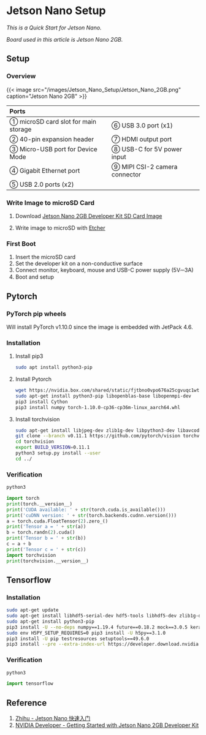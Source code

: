 # Jetson Nano Setup


*This is a Quick Start for Jetson Nano.*

<!--more-->

*Board used in this article is Jetson Nano 2GB.*

## Setup

### Overview

{{< image src="/images/Jetson_Nano_Setup/Jetson_Nano_2GB.png" caption="Jetson Nano 2GB" >}}

| Ports                                |                               |
| :----------------------------------- | :---------------------------- |
| ① microSD card slot for main storage | ⑥ USB 3.0 port (x1)           |
| ② 40-pin expansion header            | ⑦ HDMI output port            |
| ③ Micro-USB port for Device Mode     | ⑧ USB-C for 5V power input    |
| ④ Gigabit Ethernet port              | ⑨ MIPI CSI-2 camera connector |
| ⑤ USB 2.0 ports (x2)                 |                               |


### Write Image to microSD Card

1. Download [Jetson Nano 2GB Developer Kit SD Card Image](https://developer.nvidia.com/jetson-nano-2gb-sd-card-image)

2. Write image to microSD with [Etcher](https://www.balena.io/etcher)

### First Boot

1. Insert the microSD card
2. Set the developer kit on a non-conductive surface
3. Connect monitor, keyboard, mouse and USB-C power supply (5V⎓3A)
4. Boot and setup

## Pytorch

### PyTorch pip wheels

Will install PyTorch v1.10.0 since the image is embedded with JetPack 4.6.

### Installation

1. Install pip3

   ```bash
   sudo apt install python3-pip
   ```
   
2. Install Pytorch

   ```bash
   wget https://nvidia.box.com/shared/static/fjtbno0vpo676a25cgvuqc1wty0fkkg6.whl -O torch-1.10.0-cp36-cp36m-linux_aarch64.whl
   sudo apt-get install python3-pip libopenblas-base libopenmpi-dev 
   pip3 install Cython
   pip3 install numpy torch-1.10.0-cp36-cp36m-linux_aarch64.whl
   ```
   
3. Install torchvision

   ```bash
   sudo apt-get install libjpeg-dev zlib1g-dev libpython3-dev libavcodec-dev libavformat-dev libswscale-dev
   git clone --branch v0.11.1 https://github.com/pytorch/vision torchvision
   cd torchvision
   export BUILD_VERSION=0.11.1
   python3 setup.py install --user
   cd ../
   ```

### Verification

```bash
python3
```

```python
import torch
print(torch.__version__)
print('CUDA available: ' + str(torch.cuda.is_available()))
print('cuDNN version: ' + str(torch.backends.cudnn.version()))
a = torch.cuda.FloatTensor(2).zero_()
print('Tensor a = ' + str(a))
b = torch.randn(2).cuda()
print('Tensor b = ' + str(b))
c = a + b
print('Tensor c = ' + str(c))
import torchvision
print(torchvision.__version__)
```

## Tensorflow

### Installation

```bash
sudo apt-get update
sudo apt-get install libhdf5-serial-dev hdf5-tools libhdf5-dev zlib1g-dev zip libjpeg8-dev liblapack-dev libblas-dev gfortran
sudo apt-get install python3-pip
pip3 install -U --no-deps numpy==1.19.4 future==0.18.2 mock==3.0.5 keras_preprocessing==1.1.2 keras_applications==1.0.8 gast==0.4.0 protobuf pybind11 cython pkgconfig
sudo env H5PY_SETUP_REQUIRES=0 pip3 install -U h5py==3.1.0
pip3 install -U pip testresources setuptools==49.6.0 
pip3 install --pre --extra-index-url https://developer.download.nvidia.com/compute/redist/jp/v46 tensorflow
```

### Verification

```bash
python3
```

```python
import tensorflow
```

## Reference

1. [Zhihu - Jetson Nano 快速入门](https://www.zhihu.com/column/c_1093559321706819584)
2. [NVIDIA Developer - Getting Started with Jetson Nano 2GB Developer Kit](https://developer.nvidia.com/embedded/learn/get-started-jetson-nano-2gb-devkit)

